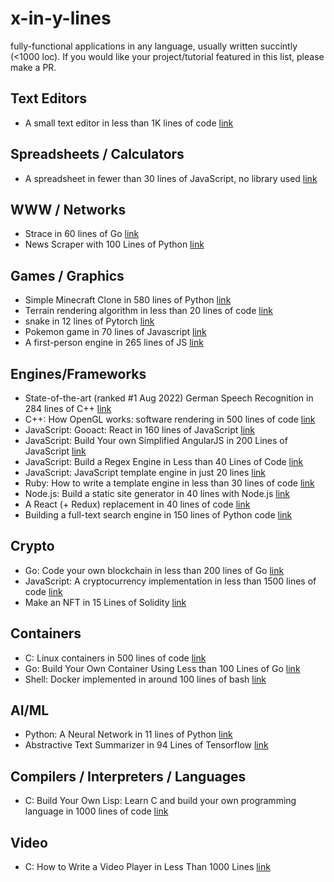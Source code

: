 # x-in-y-lines
fully-functional applications in any language, usually written succintly (&lt;1000 loc). If you would like your project/tutorial featured in this list, please make a PR.


## Text Editors

- A small text editor in less than 1K lines of code [link](http://antirez.com/news/108)

## Spreadsheets / Calculators

- A spreadsheet in fewer than 30 lines of JavaScript, no library used [link](http://jsfiddle.net/ondras/hYfN3/)

## WWW / Networks

- Strace in 60 lines of Go [link](https://hackernoon.com/strace-in-60-lines-of-go-b4b76e3ecd64)
- News Scraper with 100 Lines of Python [link](https://hackernoon.com/i-made-a-news-scrapper-with-100-lines-of-python-2e1de1f28f22)

## Games / Graphics

- Simple Minecraft Clone in 580 lines of Python [link](https://github.com/fogleman/Minecraft)
- Terrain rendering algorithm in less than 20 lines of code [link]()
- snake in 12 lines of Pytorch [link](https://scribe.rip/artificialis/writing-snake-in-12-lines-of-pytorch-f7b21ce42a66)
- Pokemon game in 70 lines of Javascript [link](https://hackernoon.com/recreate-a-simple-pokemon-game-with-70-lines-of-javascript)
- A first-person engine in 265 lines of JS [link](http://www.playfuljs.com/a-first-person-engine-in-265-lines/)

## Engines/Frameworks

- State-of-the-art (ranked #1 Aug 2022) German Speech Recognition in 284 lines of C++ [link](https://github.com/DeutscheKI/tevr-asr-tool)
- C++: How OpenGL works: software rendering in 500 lines of code [link](https://github.com/ssloy/tinyrenderer/wiki)
- JavaScript: Gooact: React in 160 lines of JavaScript [link](https://medium.com/@sweetpalma/gooact-react-in-160-lines-of-javascript-44e0742ad60f)
- JavaScript: Build Your own Simplified AngularJS in 200 Lines of JavaScript [link](https://blog.mgechev.com/2015/03/09/build-learn-your-own-light-lightweight-angularjs/)
- JavaScript: Build a Regex Engine in Less than 40 Lines of Code [link](https://nickdrane.com/build-your-own-regex/)
- JavaScript: JavaScript template engine in just 20 lines [link](http://krasimirtsonev.com/blog/article/Javascript-template-engine-in-just-20-line)
- Ruby: How to write a template engine in less than 30 lines of code [link](http://bits.citrusbyte.com/how-to-write-a-template-library/)
- Node.js: Build a static site generator in 40 lines with Node.js [link](https://www.webdevdrops.com/en/build-static-site-generator-nodejs-8969ebe34b22/)
- A React (+ Redux) replacement in 40 lines of code [link](https://github.com/stasm/innerself?ref=hackernoon.com)
- Building a full-text search engine in 150 lines of Python code [link](https://bart.degoe.de/building-a-full-text-search-engine-150-lines-of-code/)

## Crypto 

- Go: Code your own blockchain in less than 200 lines of Go [link](https://medium.com/@mycoralhealth/code-your-own-blockchain-in-less-than-200-lines-of-go-e296282bcffc)
- JavaScript: A cryptocurrency implementation in less than 1500 lines of code [link](https://github.com/conradoqg/naivecoin)
- Make an NFT in 15 Lines of Solidity [link](https://hackernoon.com/how-to-make-an-nft-in-15-lines-of-code)

## Containers

- C: Linux containers in 500 lines of code [link](https://blog.lizzie.io/linux-containers-in-500-loc.html)
- Go: Build Your Own Container Using Less than 100 Lines of Go [link](https://www.infoq.com/articles/build-a-container-golang)
- Shell: Docker implemented in around 100 lines of bash [link](https://github.com/p8952/bocker)

## AI/ML

- Python: A Neural Network in 11 lines of Python [link](https://iamtrask.github.io/2015/07/12/basic-python-network/)
- Abstractive Text Summarizer in 94 Lines of Tensorflow [link](https://hackernoon.com/build-an-abstractive-text-summarizer-in-94-lines-of-tensorflow-tutorial-6-f0e1b4d88b55)

## Compilers / Interpreters / Languages

- C: Build Your Own Lisp: Learn C and build your own programming language in 1000 lines of code [link](http://www.buildyourownlisp.com/)

## Video 
- C: How to Write a Video Player in Less Than 1000 Lines [link](http://dranger.com/ffmpeg/ffmpeg.html)
